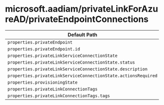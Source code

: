 # microsoft.aadiam/privateLinkForAzureAD/privateEndpointConnections

| Default Path | Alias |
|---|---|
| `properties.privateEndpoint` | `microsoft.aadiam/privateLinkForAzureAd/privateEndpointConnections/privateEndpoint` |
| `properties.privateEndpoint.id` | `microsoft.aadiam/privateLinkForAzureAd/privateEndpointConnections/privateEndpoint.id` |
| `properties.privateLinkServiceConnectionState` | `microsoft.aadiam/privateLinkForAzureAd/privateEndpointConnections/privateLinkServiceConnectionState` |
| `properties.privateLinkServiceConnectionState.status` | `microsoft.aadiam/privateLinkForAzureAd/privateEndpointConnections/privateLinkServiceConnectionState.status` |
| `properties.privateLinkServiceConnectionState.description` | `microsoft.aadiam/privateLinkForAzureAd/privateEndpointConnections/privateLinkServiceConnectionState.description` |
| `properties.privateLinkServiceConnectionState.actionsRequired` | `microsoft.aadiam/privateLinkForAzureAd/privateEndpointConnections/privateLinkServiceConnectionState.actionsRequired` |
| `properties.provisioningState` | `microsoft.aadiam/privateLinkForAzureAd/privateEndpointConnections/provisioningState` |
| `properties.privateLinkConnectionTags` | `microsoft.aadiam/privateLinkForAzureAd/privateEndpointConnections/privateLinkConnectionTags` |
| `properties.privateLinkConnectionTags.tags` | `microsoft.aadiam/privateLinkForAzureAd/privateEndpointConnections/privateLinkConnectionTags.tags` |

